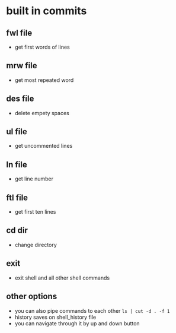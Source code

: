 # built in commits
   ## fwl file 
   - get first words of lines
   ## mrw file 
   - get most repeated word
   ## des file 
   - delete empety spaces
   ## ul file 
   - get uncommented lines
   ## ln file 
   - get line number
   ## ftl file 
   - get first ten lines
   ## cd dir 
   - change directory
   ## exit 
   - exit shell
   and all other shell commands
   
   ## other options
   
 - you can also pipe commands to each other
 ```ls | cut -d . -f 1```
-  history saves on shell_history file
 - you can navigate through it by up and down button
